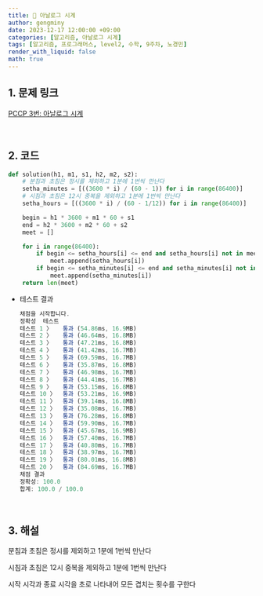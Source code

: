 ```yaml
---
title: 🦊 아날로그 시계
author: gengminy
date: 2023-12-17 12:00:00 +09:00
categories: [알고리즘, 아날로그 시계]
tags: [알고리즘, 프로그래머스, level2, 수학, 9주차, 노경민]
render_with_liquid: false
math: true
---
```


## 1. 문제 링크

[PCCP 3번: 아날로그 시계](https://school.programmers.co.kr/learn/courses/30/lessons/250135)

<br>

## 2. 코드

```python
def solution(h1, m1, s1, h2, m2, s2):
    # 분침과 초침은 정시를 제외하고 1분에 1번씩 만난다
    setha_minutes = [((3600 * i) / (60 - 1)) for i in range(86400)]
    # 시침과 초침은 12시 중복을 제외하고 1분에 1번씩 만난다
    setha_hours = [((3600 * i) / (60 - 1/12)) for i in range(86400)]

    begin = h1 * 3600 + m1 * 60 + s1
    end = h2 * 3600 + m2 * 60 + s2
    meet = []

    for i in range(86400):
        if begin <= setha_hours[i] <= end and setha_hours[i] not in meet:
            meet.append(setha_hours[i])
        if begin <= setha_minutes[i] <= end and setha_minutes[i] not in meet:
            meet.append(setha_minutes[i])
    return len(meet)
```

- 테스트 결과
  ```jsx
  채점을 시작합니다.
  정확성  테스트
  테스트 1 〉	통과 (54.86ms, 16.9MB)
  테스트 2 〉	통과 (46.64ms, 16.8MB)
  테스트 3 〉	통과 (47.21ms, 16.8MB)
  테스트 4 〉	통과 (41.42ms, 16.7MB)
  테스트 5 〉	통과 (69.59ms, 16.7MB)
  테스트 6 〉	통과 (35.87ms, 16.8MB)
  테스트 7 〉	통과 (46.98ms, 16.7MB)
  테스트 8 〉	통과 (44.41ms, 16.7MB)
  테스트 9 〉	통과 (53.15ms, 16.8MB)
  테스트 10 〉	통과 (53.21ms, 16.9MB)
  테스트 11 〉	통과 (39.14ms, 16.8MB)
  테스트 12 〉	통과 (35.08ms, 16.7MB)
  테스트 13 〉	통과 (76.28ms, 16.8MB)
  테스트 14 〉	통과 (59.90ms, 16.7MB)
  테스트 15 〉	통과 (45.67ms, 16.9MB)
  테스트 16 〉	통과 (57.40ms, 16.7MB)
  테스트 17 〉	통과 (40.80ms, 16.7MB)
  테스트 18 〉	통과 (38.97ms, 16.7MB)
  테스트 19 〉	통과 (80.01ms, 16.8MB)
  테스트 20 〉	통과 (84.69ms, 16.7MB)
  채점 결과
  정확성: 100.0
  합계: 100.0 / 100.0
  ```

<br>

## 3. 해설

분침과 초침은 정시를 제외하고 1분에 1번씩 만난다

시침과 초침은 12시 중복을 제외하고 1분에 1번씩 만난다

시작 시각과 종료 시각을 초로 나타내어 모든 겹치는 횟수를 구한다
